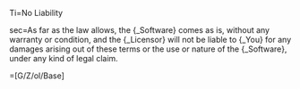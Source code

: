 Ti=No Liability

sec=<span class="warning">As far as the law allows, the {_Software} comes as is, without any warranty or condition, and the {_Licensor} will not be liable to {_You} for any damages arising out of these terms or the use or nature of the {_Software}, under any kind of legal claim.</span>

=[G/Z/ol/Base]